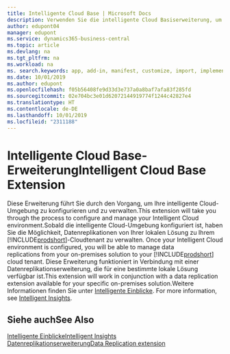 ```yaml
---
title: Intelligente Cloud Base | Microsoft Docs
description: Verwenden Sie die intelligente Cloud Basiserweiterung, um Ihre lokale Lösung mit Business Central online zu verbinden.
author: edupont04
manager: edupont
ms.service: dynamics365-business-central
ms.topic: article
ms.devlang: na
ms.tgt_pltfrm: na
ms.workload: na
ms. search.keywords: app, add-in, manifest, customize, import, implement
ms.date: 10/01/2019
ms.author: edupont
ms.openlocfilehash: f05b56408fe9d33d3e737a0a8baf7afa83f285fd
ms.sourcegitcommit: 02e704bc3e01d62072144919774f1244c42827e4
ms.translationtype: HT
ms.contentlocale: de-DE
ms.lasthandoff: 10/01/2019
ms.locfileid: "2311188"
---
```

# <a name="intelligent-cloud-base-extension"></a><span data-ttu-id="58f27-103">Intelligente Cloud Base-Erweiterung</span><span class="sxs-lookup"><span data-stu-id="58f27-103">Intelligent Cloud Base Extension</span></span>

<span data-ttu-id="58f27-104">Diese Erweiterung führt Sie durch den Vorgang, um Ihre intelligente Cloud-Umgebung zu konfigurieren und zu verwalten.</span><span class="sxs-lookup"><span data-stu-id="58f27-104">This extension will take you through the process to configure and manage your Intelligent Cloud environment.</span></span><span data-ttu-id="58f27-105">Sobald die intelligente Cloud-Umgebung konfiguriert ist, haben Sie die Möglichkeit, Datenreplikationen von Ihrer lokalen Lösung zu Ihrem [!INCLUDE[prodshort](includes/prodshort.md)]-Cloudtenant zu verwalten.</span><span class="sxs-lookup"><span data-stu-id="58f27-105"> Once your Intelligent Cloud environment is configured, you will be able to manage data replications from your on-premises solution to your [!INCLUDE[prodshort](includes/prodshort.md)] cloud tenant.</span></span> <span data-ttu-id="58f27-106">Diese Erweiterung funktioniert in Verbindung mit einer Datenreplikationserweiterung, die für eine bestimmte lokale Lösung verfügbar ist.</span><span class="sxs-lookup"><span data-stu-id="58f27-106">This extension will work in conjunction with a data replication extension available for your specific on-premises solution.</span></span><span data-ttu-id="58f27-107">Weitere Informationen finden Sie unter [Intelligente Einblicke](about-intelligent-cloud.md).</span><span class="sxs-lookup"><span data-stu-id="58f27-107"> For more information, see [Intelligent Insights](about-intelligent-cloud.md).</span></span>  

## <a name="see-also"></a><span data-ttu-id="58f27-108">Siehe auch</span><span class="sxs-lookup"><span data-stu-id="58f27-108">See Also</span></span>

[<span data-ttu-id="58f27-109">Intelligente Einblicke</span><span class="sxs-lookup"><span data-stu-id="58f27-109">Intelligent Insights</span></span>](about-intelligent-cloud.md)  
[<span data-ttu-id="58f27-110">Datenreplikationserweiterung</span><span class="sxs-lookup"><span data-stu-id="58f27-110">Data Replication extension</span></span>](ui-extensions-data-replication.md)  

